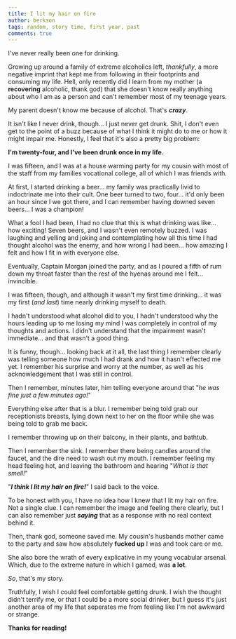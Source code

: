 ```yaml
---
title: I lit my hair on fire
author: berkson
tags: random, story time, first year, past
comments: true
---
```


I've never really been one for drinking.

Growing up around a family of extreme alcoholics left, *thankfully*, a more negative imprint that kept me from following in their footprints and consuming my life.  Hell, only recently did I learn from my mother (a **recovering** alcoholic, thank god) that she doesn't know really anything about who I am as a person and can't remember most of my teenage years.

My parent doesn't know me because of alcohol.  That's ***crazy***.

It isn't like I never drink, though... I just never get drunk.  Shit, I don't even get to the point of a buzz because of what I think it might do to me or how it might impair me.  Honestly, I feel that it's also a pretty big problem:

**I'm twenty-four, and I've been drunk once in my life.**

I was fifteen, and I was at a house warming party for my cousin with most of the staff from my families vocational college, all of which I was friends with.

At first, I started drinking a beer... my family was practically livid to indoctrinate me into their cult.  One beer turned to two, four... it'd only been an hour since I we got there, and I can remember having downed seven beers... I was a champion!

What a fool I had been, I had no clue that this is what drinking was like... how exciting!  Seven beers, and I wasn't even remotely buzzed.  I was laughing and yelling and joking and contemplating how all this time I had thought alcohol was the enemy, and how wrong I had been... how amazing I felt and how I fit in with everyone else.

Eventually, Captain Morgan joined the party, and as I poured a fifth of rum down my throat faster than the rest of the hyenas around me I felt... invincible.

I was fifteen, though, and although it wasn't my first time drinking... it was my first (*and last*) time nearly drinking myself to death.

I hadn't understood what alcohol did to you, I hadn't understood why the hours leading up to me losing my mind I was completely in control of my thoughts and actions.  I didn't understand that the impairment wasn't immediate... and that wasn't a good thing.

It is funny, though... looking back at it all, the last thing I remember clearly was telling someone how much I had drank and how it hasn't effected me yet.  I remember his surprise and worry at the number, as well as his acknowledgement that I was still in control.

Then I remember, minutes later, him telling everyone around that "*he was fine just a few minutes ago!*"

Everything else after that is a blur.  I remember being told grab our receptionists breasts, lying down next to her on the floor while she was being told to grab me back.

I remember throwing up on their balcony, in their plants, and bathtub.

Then I remember the sink.  I remember there being candles around the faucet, and the dire need to wash out my mouth.  I remember feeling my head feeling hot, and leaving the bathroom and hearing "*What is that smell!*"

"***I think I lit my hair on fire!***" I said back to the voice.

To be honest with you, I have no idea how I knew that I lit my hair on fire.  Not a single clue.  I can remember the image and feeling there clearly, but I can also remember just ***saying*** that as a response with no real context behind it.

Then, thank god, someone saved me.  My cousin's husbands mother came to the party and saw how absolutely **fucked up** I was and took care or me.

She also bore the wrath of every explicative in my young vocabular arsenal.  Which, due to the extreme nature in which I gamed, was **a lot**.

*So*, that's my story.

Truthfully, I wish I could feel comfortable getting drunk.  I wish the thought didn't terrify me, or that I could be a more social drinker, but I guess it's just another area of my life that seperates me from feeling like I'm not awkward or strange.

**Thanks for reading!**
